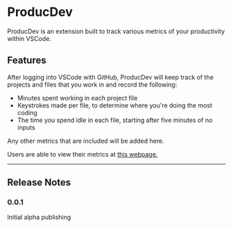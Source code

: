# ProducDev

ProducDev is an extension built to track various metrics of your productivity within VSCode.

## Features

After logging into VSCode with GitHub, ProducDev will keep track of the projects and files that you work in and record the following:

- Minutes spent working in each project file
- Keystrokes made per file, to determine where you're doing the most coding
- The time you spend idle in each file, starting after five minutes of no inputs

Any other metrics that are included will be added here.

Users are able to view their metrics at [this webpage.](https://producdev-1277b.web.app/)

***
## Release Notes
### 0.0.1

Initial alpha publishing

